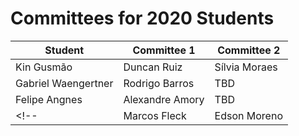 # Committees for 2020 Students

| Student | Committee 1 | Committee 2 |
| -------- | ------ | ----- |
| Kin Gusmão | Duncan Ruiz | Sílvia Moraes |
| Gabriel Waengertner | Rodrigo Barros  | TBD       |
| Felipe Angnes | Alexandre Amory  | TBD       |
<!-- | Marcos Fleck | Edson Moreno  | TBD       | -->
